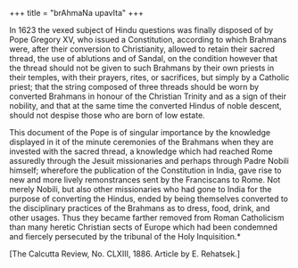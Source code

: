 +++
title = "brAhmaNa upavIta"
+++

In 1623 the vexed subject of Hindu questions was finally disposed of by Pope Gregory XV, who issued a Constitution, according to which Brahmans were, after their conversion to Christianity, allowed to retain their sacred thread, the use of ablutions and of Sandal, on the condition however that the thread should not be given to such Brahmans by their own priests in their temples, with their prayers, rites, or sacrifices, but simply by a Catholic priest; that the string composed of three threads should be worn by converted Brahmans in honour of the Christian Trinity and as a sign of their nobility, and that at the same time the converted Hindus of noble descent, should not despise those who are born of low estate. 

This document of the Pope is of singular importance by the knowledge displayed in it of the minute ceremonies of the Brahmans when they are invested with the sacred thread, a knowledge which had reached Rome assuredly through the Jesuit missionaries and perhaps through Padre Nobili himself; wherefore the publication of the Constitution in India, gave rise to new and more lively remonstrances sent by the Franciscans to Rome. Not merely Nobili, but also other missionaries who had gone to India for the purpose of converting the Hindus, ended by being themselves converted to the disciplinary practices of the Brahmans as to dress, food, drink, and other usages. Thus they became farther removed from Roman Catholicism than many heretic Christian sects of Europe which had been condemned and fiercely persecuted by the tribunal of the Holy Inquisition.*

[The Calcutta Review, No. CLXIII, 1886. Article by E. Rehatsek.]